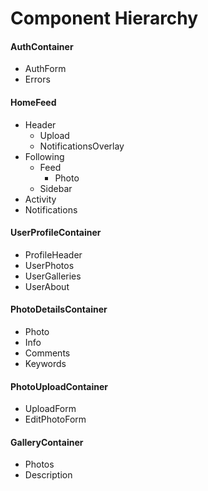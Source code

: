 # Component Hierarchy

#### AuthContainer
* AuthForm
* Errors

#### HomeFeed
* Header
  * Upload
  * NotificationsOverlay
* Following
  * Feed
    * Photo
  * Sidebar
* Activity
* Notifications

#### UserProfileContainer
* ProfileHeader
* UserPhotos
* UserGalleries
* UserAbout

#### PhotoDetailsContainer
* Photo
* Info
* Comments
* Keywords

#### PhotoUploadContainer
* UploadForm
* EditPhotoForm

#### GalleryContainer
* Photos
* Description
